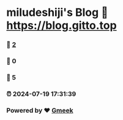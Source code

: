 # miludeshiji's Blog :link: https://blog.gitto.top 
### :page_facing_up: [2](https://blog.gitto.top/tag.html) 
### :speech_balloon: 0 
### :hibiscus: 5 
### :alarm_clock: 2024-07-19 17:31:39 
### Powered by :heart: [Gmeek](https://github.com/Meekdai/Gmeek)
